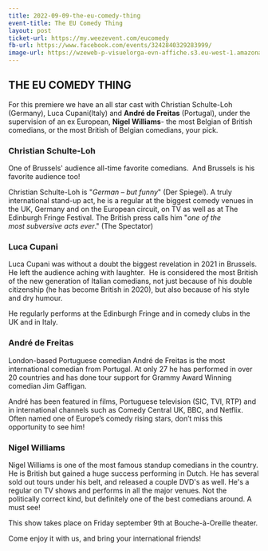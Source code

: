 ```yaml
---
title: 2022-09-09-the-eu-comedy-thing
event-title: The EU Comedy Thing
layout: post
ticket-url: https://my.weezevent.com/eucomedy
fb-url: https://www.facebook.com/events/3242840329283999/
image-url: https://wzeweb-p-visuelorga-evn-affiche.s3.eu-west-1.amazonaws.com/affiche_871318.jpg
---
```


<h2>THE EU COMEDY THING</h2>
<p>For this premiere we have an all star cast with Christian Schulte-Loh (Germany), Luca Cupani(Italy) and <strong>André de Freitas</strong> (Portugal), under the supervision of an ex European, <strong>Nigel Williams</strong>-&nbsp;the most Belgian of British comedians, or the most British of Belgian comedians, your pick.</p>
<h3>Christian Schulte-Loh</h3>
<p>
    One of Brussels' audience all-time favorite comedians.&nbsp; And Brussels is his favorite audience too!&nbsp;</p>
<p>
    Christian Schulte-Loh is "<em>German&nbsp;– but&nbsp;funny</em>" (Der Spiegel). A truly international stand-up act, he is a regular at the biggest comedy venues in the UK,&nbsp;Germany&nbsp;and on the European circuit, on TV as well as at The Edinburgh Fringe Festival. The British press calls him "<em>one of the most&nbsp;subversive&nbsp;acts ever</em>." (The Spectator)</p>
<h3>Luca&nbsp;Cupani</h3>
<p>
    Luca&nbsp;Cupani was without a doubt the biggest revelation in 2021 in Brussels.&nbsp; He left the audience aching with laughter.&nbsp; He is considered the most British of the new generation of Italian comedians,&nbsp;not just because of his double citizenship (he has become British in 2020), but also because of his style and dry humour.&nbsp;</p>
<p>
    He regularly performs at the Edinburgh Fringe and in comedy clubs in the UK and in Italy.</p>
<h3>André de Freitas</h3>
<p>
    London-based Portuguese comedian André de Freitas is the most international comedian from Portugal. At only 27 he has performed in over 20 countries and has done tour support for Grammy Award Winning comedian Jim Gaffigan.</p>
<p>
    André has been featured in films, Portuguese television (SIC, TVI, RTP) and in international channels such as Comedy Central UK, BBC, and Netflix. Often named one of Europe’s comedy rising stars, don’t miss this opportunity to see him!</p>
<h3>Nigel Williams</h3>
<p>
    Nigel Williams is one of the most famous standup comedians in the country. He is British but gained a huge success performing in Dutch. He has several sold out tours under his belt, and released a couple DVD's as well. He's a regular on TV shows and performs in all the major venues. Not the politically correct kind, but definitely one of the best comedians around. A must see!</p>
<p>
    This show takes place on Friday september 9th at Bouche-à-Oreille theater.</p>
<p>
    Come enjoy it with us, and bring your international friends!</p>

